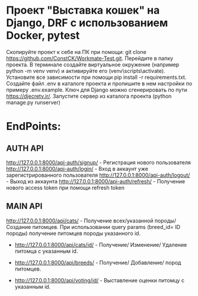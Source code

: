# Проект "Выставка кошек" на Django, DRF с использованием  Docker, pytest

Скопируйте проект к себе на ПК при помощи: git clone https://github.com/ConstCK/Workmate-Test.git.
Перейдите в папку проекта.
В терминале создайте виртуальное окружение (например python -m venv venv) и активируйте его (venv\scripts\activate).
Установите все зависимости при помощи pip install -r requirements.txt.
Создайте файл .env в каталоге проекта и пропишите в нем настройки по примеру .env.example.
Ключ для Django можно сгенерировать по пути https://djecrety.ir/.
Запустите сервер из каталога проекта (python manage.py runserver)

# EndPoints:

## AUTH API

http://127.0.0.1:8000/api-auth/signup/ - Регистрация нового пользователя
http://127.0.0.1:8000/api-auth/login/ - Вход в аккаунт уже зарегистрированного пользователя
http://127.0.0.1:8000/api-auth/logout/ - Выход из аккаунта
http://127.0.0.1:8000/api-auth/refresh/ - Получение нового access token при помощи refresh token

## MAIN API

http://127.0.0.1:8000/api/cats/ - Получение всех/указанной породы/ Создание питомцев.
При использовании query params (breed_id= ID породы) получение питомцев породы указанного id.
- http://127.0.0.1:8000/api/cats/id/ - Получение/ Изменение/ Удаление питомца с указанным id. 

- http://127.0.0.1:8000/api/breeds/ - Получение/ Добавление/ пород питомцев. 

- http://127.0.0.1:8000/api/voting/id/ - Выставление оценки питомцу с указанным id. 
